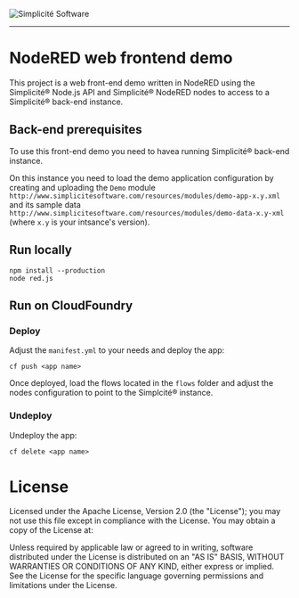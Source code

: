 ![Simplicit&eacute; Software](http://www.simplicitesoftware.com/logos/logo250.png)

---

NodeRED web frontend demo
=========================

This project is a web front-end demo written in NodeRED using the Simplicit&eacute;&reg; Node.js API
and Simplicit&eacute;&reg; NodeRED nodes to access to a Simplicit&eacute;&reg; back-end instance.

Back-end prerequisites
----------------------

To use this front-end demo you need to havea running Simplicit&eacute;&reg; back-end instance. 

On this instance you need to load the demo application configuration by creating and uploading the `Demo` module `http://www.simplicitesoftware.com/resources/modules/demo-app-x.y.xml`
and its sample data `http://www.simplicitesoftware.com/resources/modules/demo-data-x.y-xml` (where `x.y` is your intsance's version).

Run locally
-----------

```
npm install --production
node red.js
```

Run on CloudFoundry
-------------------

### Deploy

Adjust the `manifest.yml` to your needs and deploy the app:

```
cf push <app name>
```

Once deployed, load the flows located in the `flows` folder and adjust the nodes
configuration to point to the Simplcit&eacute;&reg; instance.

### Undeploy

Undeploy the app:

```
cf delete <app name>
```

License
=======

Licensed under the Apache License, Version 2.0 (the "License");
you may not use this file except in compliance with the License.
You may obtain a copy of the License at:

[](http://www.apache.org/licenses/LICENSE-2.0)

Unless required by applicable law or agreed to in writing, software
distributed under the License is distributed on an "AS IS" BASIS,
WITHOUT WARRANTIES OR CONDITIONS OF ANY KIND, either express or implied.
See the License for the specific language governing permissions and
limitations under the License.
